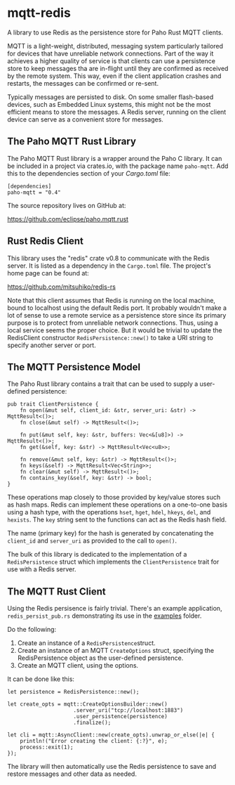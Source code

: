 # mqtt-redis
A library to use Redis as the persistence store for Paho Rust MQTT clients.

MQTT is a light-weight, distributed, messaging system particularly tailored for devices that have unreliable network connections. Part of the way it achieves a higher quality of service is that clients can use a persistence store to keep messages tha are in-flight until they are confirmed as received by the remote system. This way, even if the client application crashes and restarts, the messages can be confirmed or re-sent.

Typically messages are persisted to disk. On some smaller flash-based devices, such as Embedded Linux systems, this might not be the most efficient means to store the messages. A Redis server, running on the client device can serve as a convenient store for messages.

## The Paho MQTT Rust Library

The Paho MQTT Rust library is a wrapper around the Paho C library. It can be included in a project via crates.io, with the package name `paho-mqtt`. Add this to the dependencies section of your _Cargo.toml_ file:

```
[dependencies]
paho-mqtt = "0.4"
```

 The source repository lives on GitHub at:

https://github.com/eclipse/paho.mqtt.rust


## Rust Redis Client

This library uses the "redis" crate v0.8 to communicate with the Redis server. It is listed as a dependency in the `Cargo.toml` file. The project's home page can be found at:

https://github.com/mitsuhiko/redis-rs

Note that this client assumes that Redis is running on the local machine, bound to localhost using the default Redis port. It probably wouldn't make a lot of sense to use a remote service as a persistence store since its primary purpose is to protect from unreliable network connections. Thus, using a local service seems the proper choice. But it would be trivial to update the RedisClient constructor `RedisPersistence::new()` to take a URI string to specify another server or port.

## The MQTT Persistence Model

The Paho Rust library contains a trait that can be used to supply a user-defined persistence:

```
pub trait ClientPersistence {
    fn open(&mut self, client_id: &str, server_uri: &str) -> MqttResult<()>;
    fn close(&mut self) -> MqttResult<()>;

    fn put(&mut self, key: &str, buffers: Vec<&[u8]>) -> MqttResult<()>;
    fn get(&self, key: &str) -> MqttResult<Vec<u8>>;

    fn remove(&mut self, key: &str) -> MqttResult<()>;
    fn keys(&self) -> MqttResult<Vec<String>>;
    fn clear(&mut self) -> MqttResult<()>; 
    fn contains_key(&self, key: &str) -> bool;
}

``` 

These operations map closely to those provided by key/value stores such as hash maps. Redis can implement these operations on a one-to-one basis using a hash type, with the operations `hset`, `hget`, `hdel`, `hkeys`, `del`, and `hexists`. The `key` string sent to the functions can act as the Redis hash field.

The name (primary key) for the hash is generated by concatenating the `client_id` and `server_uri` as provided to the call to `open()`.

The bulk of this library is dedicated to the implementation of a `RedisPersistence` struct which implements the `ClientPersistence` trait for use with a Redis server.

## The MQTT Rust Client

Using the Redis persisence is fairly trivial. There's an example application, `redis_persist_pub.rs` demonstrating its use in the [examples](https://github.com/fpagliughi/mqtt.rust.redis/tree/master/examples) folder.

 Do the following:

1. Create an instance of a `RedisPersistence`struct.
2. Create an instance of an MQTT `CreateOptions` struct, specifying the RedisPersistence object as the user-defined persistence.
3. Create an MQTT client, using the options.

It can be done like this:
```
let persistence = RedisPersistence::new();

let create_opts = mqtt::CreateOptionsBuilder::new()
                     .server_uri("tcp://localhost:1883")
                     .user_persistence(persistence)
                     .finalize();

let cli = mqtt::AsyncClient::new(create_opts).unwrap_or_else(|e| {
    println!("Error creating the client: {:?}", e);
    process::exit(1);
});

```

The library will then automatically use the Redis persistence to save and restore messages and other data as needed.